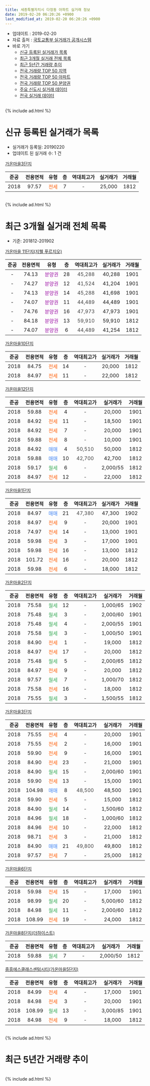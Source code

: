 ```yaml
---
title: 세종특별자치시 다정동 아파트 실거래 정보
date: 2019-02-20 06:20:26 +0900
last_modified_at: 2019-02-20 06:20:26 +0900
---
```


* 업데이트 : 2019-02-20
* 자료 출처 : [국토교통부 실거래가 공개시스템](http://rt.molit.go.kr)
* 바로 가기
    * [신규 등록된 실거래가 목록](#신규-등록된-실거래가-목록)
    * [최근 3개월 실거래 전체 목록](#최근-3개월-실거래-전체-목록)
    * [최근 5년간 거래량 추이](#최근-5년간-거래량-추이)
    * [전국 거래량 TOP 50 지역](https://inasie.github.io/apt-trade-info/최근-3개월-전국에서-가장-거래가-많이-발생한-지역)
    * [전국 거래량 TOP 50 아파트](https://inasie.github.io/apt-trade-info/최근-3개월-전국에서-가장-거래가-많이-발생한-아파트)
    * [전국 거래량 TOP 50 분양권](https://inasie.github.io/apt-trade-info/최근-3개월-전국에서-가장-거래가-많이-발생한-분양권)
    * [주요 신도시 실거래 데이터](https://inasie.github.io/apt-trade-info/주요-신도시)
    * [전국 실거래 데이터](https://inasie.github.io/apt-trade-info/전국)
<br>
{% include ad.html %}
<br>

# 신규 등록된 실거래가 목록
* 실거래가 등록일: 20190220
* 업데이트 된 실거래 수: 1 건


[가온마을3단지](https://search.naver.com/search.naver?query=%EC%84%B8%EC%A2%85%ED%8A%B9%EB%B3%84%EC%9E%90%EC%B9%98%EC%8B%9C+%EB%8B%A4%EC%A0%95%EB%8F%99+%EA%B0%80%EC%98%A8%EB%A7%88%EC%9D%843%EB%8B%A8%EC%A7%80)

|준공|전용면적|유형|층|역대최고가|실거래가|거래월|
|:---:|:---:|:---:|:---:|:---:|:---:|:---:|
|2018|97.57|<span style="color:#ff5a00">전세</span>|7|<span style="color:#444444">-</span>|25,000|1812|


<br>
{% include ad.html %}
<br>

# 최근 3개월 실거래 전체 목록
* 기준: 201812-201902


[가온마을 11단지(지웰 푸르지오)](https://search.naver.com/search.naver?query=%EC%84%B8%EC%A2%85%ED%8A%B9%EB%B3%84%EC%9E%90%EC%B9%98%EC%8B%9C+%EB%8B%A4%EC%A0%95%EB%8F%99+%EA%B0%80%EC%98%A8%EB%A7%88%EC%9D%84+11%EB%8B%A8%EC%A7%80%28%EC%A7%80%EC%9B%B0+%ED%91%B8%EB%A5%B4%EC%A7%80%EC%98%A4%29)

|준공|전용면적|유형|층|역대최고가|실거래가|거래월|
|:---:|:---:|:---:|:---:|:---:|:---:|:---:|
|-|74.13|<span style="color:#9C11A5">분양권</span>|28|<span style="color:#444444">45,288</span>|40,288|1901|
|-|74.27|<span style="color:#9C11A5">분양권</span>|12|<span style="color:#444444">41,524</span>|41,204|1901|
|-|74.13|<span style="color:#9C11A5">분양권</span>|14|<span style="color:#444444">45,288</span>|41,698|1901|
|-|74.07|<span style="color:#9C11A5">분양권</span>|11|<span style="color:#444444">44,489</span>|44,489|1901|
|-|74.76|<span style="color:#9C11A5">분양권</span>|16|<span style="color:#444444">47,973</span>|47,973|1901|
|-|84.18|<span style="color:#9C11A5">분양권</span>|13|<span style="color:#444444">59,910</span>|59,910|1812|
|-|74.07|<span style="color:#9C11A5">분양권</span>|6|<span style="color:#444444">44,489</span>|41,254|1812|

[가온마을10단지](https://search.naver.com/search.naver?query=%EC%84%B8%EC%A2%85%ED%8A%B9%EB%B3%84%EC%9E%90%EC%B9%98%EC%8B%9C+%EB%8B%A4%EC%A0%95%EB%8F%99+%EA%B0%80%EC%98%A8%EB%A7%88%EC%9D%8410%EB%8B%A8%EC%A7%80)

|준공|전용면적|유형|층|역대최고가|실거래가|거래월|
|:---:|:---:|:---:|:---:|:---:|:---:|:---:|
|2018|84.75|<span style="color:#ff5a00">전세</span>|14|<span style="color:#444444">-</span>|20,000|1812|
|2018|84.97|<span style="color:#ff5a00">전세</span>|11|<span style="color:#444444">-</span>|22,000|1812|

[가온마을12단지](https://search.naver.com/search.naver?query=%EC%84%B8%EC%A2%85%ED%8A%B9%EB%B3%84%EC%9E%90%EC%B9%98%EC%8B%9C+%EB%8B%A4%EC%A0%95%EB%8F%99+%EA%B0%80%EC%98%A8%EB%A7%88%EC%9D%8412%EB%8B%A8%EC%A7%80)

|준공|전용면적|유형|층|역대최고가|실거래가|거래월|
|:---:|:---:|:---:|:---:|:---:|:---:|:---:|
|2018|59.88|<span style="color:#ff5a00">전세</span>|4|<span style="color:#444444">-</span>|20,000|1901|
|2018|84.92|<span style="color:#ff5a00">전세</span>|11|<span style="color:#444444">-</span>|18,500|1901|
|2018|84.92|<span style="color:#ff5a00">전세</span>|7|<span style="color:#444444">-</span>|20,000|1901|
|2018|59.88|<span style="color:#ff5a00">전세</span>|8|<span style="color:#444444">-</span>|10,000|1901|
|2018|84.92|<span style="color:#4285f3">매매</span>|4|<span style="color:#444444">50,510</span>|50,000|1812|
|2018|59.88|<span style="color:#4285f3">매매</span>|10|<span style="color:#444444">42,700</span>|42,700|1812|
|2018|59.17|<span style="color:#34a853">월세</span>|6|<span style="color:#444444">-</span>|2,000/55|1812|
|2018|84.97|<span style="color:#ff5a00">전세</span>|12|<span style="color:#444444">-</span>|22,000|1812|

[가온마을1단지](https://search.naver.com/search.naver?query=%EC%84%B8%EC%A2%85%ED%8A%B9%EB%B3%84%EC%9E%90%EC%B9%98%EC%8B%9C+%EB%8B%A4%EC%A0%95%EB%8F%99+%EA%B0%80%EC%98%A8%EB%A7%88%EC%9D%841%EB%8B%A8%EC%A7%80)

|준공|전용면적|유형|층|역대최고가|실거래가|거래월|
|:---:|:---:|:---:|:---:|:---:|:---:|:---:|
|2018|84.97|<span style="color:#4285f3">매매</span>|21|<span style="color:#444444">47,380</span>|47,300|1902|
|2018|84.97|<span style="color:#ff5a00">전세</span>|9|<span style="color:#444444">-</span>|20,000|1901|
|2018|74.97|<span style="color:#ff5a00">전세</span>|14|<span style="color:#444444">-</span>|13,000|1901|
|2018|59.98|<span style="color:#ff5a00">전세</span>|3|<span style="color:#444444">-</span>|17,000|1901|
|2018|59.98|<span style="color:#ff5a00">전세</span>|16|<span style="color:#444444">-</span>|13,000|1812|
|2018|101.72|<span style="color:#ff5a00">전세</span>|16|<span style="color:#444444">-</span>|20,000|1812|
|2018|59.98|<span style="color:#ff5a00">전세</span>|6|<span style="color:#444444">-</span>|18,000|1812|

[가온마을2단지](https://search.naver.com/search.naver?query=%EC%84%B8%EC%A2%85%ED%8A%B9%EB%B3%84%EC%9E%90%EC%B9%98%EC%8B%9C+%EB%8B%A4%EC%A0%95%EB%8F%99+%EA%B0%80%EC%98%A8%EB%A7%88%EC%9D%842%EB%8B%A8%EC%A7%80)

|준공|전용면적|유형|층|역대최고가|실거래가|거래월|
|:---:|:---:|:---:|:---:|:---:|:---:|:---:|
|2018|75.58|<span style="color:#34a853">월세</span>|12|<span style="color:#444444">-</span>|1,000/65|1902|
|2018|75.48|<span style="color:#34a853">월세</span>|3|<span style="color:#444444">-</span>|2,000/60|1901|
|2018|75.48|<span style="color:#34a853">월세</span>|4|<span style="color:#444444">-</span>|2,000/55|1901|
|2018|75.58|<span style="color:#34a853">월세</span>|3|<span style="color:#444444">-</span>|1,000/50|1901|
|2018|84.90|<span style="color:#ff5a00">전세</span>|1|<span style="color:#444444">-</span>|19,000|1812|
|2018|84.97|<span style="color:#ff5a00">전세</span>|17|<span style="color:#444444">-</span>|20,000|1812|
|2018|75.48|<span style="color:#34a853">월세</span>|5|<span style="color:#444444">-</span>|2,000/65|1812|
|2018|84.97|<span style="color:#ff5a00">전세</span>|9|<span style="color:#444444">-</span>|20,000|1812|
|2018|97.57|<span style="color:#34a853">월세</span>|7|<span style="color:#444444">-</span>|1,000/70|1812|
|2018|75.58|<span style="color:#ff5a00">전세</span>|16|<span style="color:#444444">-</span>|18,000|1812|
|2018|75.55|<span style="color:#34a853">월세</span>|3|<span style="color:#444444">-</span>|1,500/55|1812|

[가온마을3단지](https://search.naver.com/search.naver?query=%EC%84%B8%EC%A2%85%ED%8A%B9%EB%B3%84%EC%9E%90%EC%B9%98%EC%8B%9C+%EB%8B%A4%EC%A0%95%EB%8F%99+%EA%B0%80%EC%98%A8%EB%A7%88%EC%9D%843%EB%8B%A8%EC%A7%80)

|준공|전용면적|유형|층|역대최고가|실거래가|거래월|
|:---:|:---:|:---:|:---:|:---:|:---:|:---:|
|2018|75.55|<span style="color:#ff5a00">전세</span>|4|<span style="color:#444444">-</span>|20,000|1901|
|2018|75.55|<span style="color:#ff5a00">전세</span>|2|<span style="color:#444444">-</span>|16,000|1901|
|2018|59.90|<span style="color:#ff5a00">전세</span>|9|<span style="color:#444444">-</span>|16,000|1901|
|2018|84.90|<span style="color:#ff5a00">전세</span>|23|<span style="color:#444444">-</span>|21,000|1901|
|2018|84.90|<span style="color:#34a853">월세</span>|15|<span style="color:#444444">-</span>|2,000/60|1901|
|2018|59.90|<span style="color:#ff5a00">전세</span>|13|<span style="color:#444444">-</span>|15,000|1901|
|2018|104.98|<span style="color:#4285f3">매매</span>|8|<span style="color:#444444">48,500</span>|48,500|1901|
|2018|59.90|<span style="color:#ff5a00">전세</span>|5|<span style="color:#444444">-</span>|15,000|1812|
|2018|84.90|<span style="color:#34a853">월세</span>|14|<span style="color:#444444">-</span>|1,500/60|1812|
|2018|84.96|<span style="color:#34a853">월세</span>|18|<span style="color:#444444">-</span>|1,000/60|1812|
|2018|84.96|<span style="color:#ff5a00">전세</span>|10|<span style="color:#444444">-</span>|22,000|1812|
|2018|98.71|<span style="color:#ff5a00">전세</span>|3|<span style="color:#444444">-</span>|21,000|1812|
|2018|84.90|<span style="color:#4285f3">매매</span>|21|<span style="color:#444444">49,800</span>|49,800|1812|
|2018|97.57|<span style="color:#ff5a00">전세</span>|7|<span style="color:#444444">-</span>|25,000|1812|


<script async src="//pagead2.googlesyndication.com/pagead/js/adsbygoogle.js"></script>
<!-- 기본 -->
<ins class="adsbygoogle"
     style="display:block"
     data-ad-client="ca-pub-2446590836940007"
     data-ad-slot="1659523306"
     data-ad-format="auto"
     data-full-width-responsive="true"></ins>
<script>
(adsbygoogle = window.adsbygoogle || []).push({});
</script>


[가온마을6단지](https://search.naver.com/search.naver?query=%EC%84%B8%EC%A2%85%ED%8A%B9%EB%B3%84%EC%9E%90%EC%B9%98%EC%8B%9C+%EB%8B%A4%EC%A0%95%EB%8F%99+%EA%B0%80%EC%98%A8%EB%A7%88%EC%9D%846%EB%8B%A8%EC%A7%80)

|준공|전용면적|유형|층|역대최고가|실거래가|거래월|
|:---:|:---:|:---:|:---:|:---:|:---:|:---:|
|2018|59.98|<span style="color:#ff5a00">전세</span>|15|<span style="color:#444444">-</span>|17,000|1901|
|2018|98.99|<span style="color:#34a853">월세</span>|20|<span style="color:#444444">-</span>|5,000/60|1812|
|2018|84.98|<span style="color:#34a853">월세</span>|11|<span style="color:#444444">-</span>|2,000/60|1812|
|2018|108.99|<span style="color:#ff5a00">전세</span>|19|<span style="color:#444444">-</span>|24,000|1812|

[가온마을8단지(더하이스트)](https://search.naver.com/search.naver?query=%EC%84%B8%EC%A2%85%ED%8A%B9%EB%B3%84%EC%9E%90%EC%B9%98%EC%8B%9C+%EB%8B%A4%EC%A0%95%EB%8F%99+%EA%B0%80%EC%98%A8%EB%A7%88%EC%9D%848%EB%8B%A8%EC%A7%80%28%EB%8D%94%ED%95%98%EC%9D%B4%EC%8A%A4%ED%8A%B8%29)

|준공|전용면적|유형|층|역대최고가|실거래가|거래월|
|:---:|:---:|:---:|:---:|:---:|:---:|:---:|
|2018|59.88|<span style="color:#34a853">월세</span>|7|<span style="color:#444444">-</span>|2,000/50|1812|

[중흥에스클래스센텀시티(가온마을5단지)](https://search.naver.com/search.naver?query=%EC%84%B8%EC%A2%85%ED%8A%B9%EB%B3%84%EC%9E%90%EC%B9%98%EC%8B%9C+%EB%8B%A4%EC%A0%95%EB%8F%99+%EC%A4%91%ED%9D%A5%EC%97%90%EC%8A%A4%ED%81%B4%EB%9E%98%EC%8A%A4%EC%84%BC%ED%85%80%EC%8B%9C%ED%8B%B0%28%EA%B0%80%EC%98%A8%EB%A7%88%EC%9D%845%EB%8B%A8%EC%A7%80%29)

|준공|전용면적|유형|층|역대최고가|실거래가|거래월|
|:---:|:---:|:---:|:---:|:---:|:---:|:---:|
|2018|84.99|<span style="color:#ff5a00">전세</span>|4|<span style="color:#444444">-</span>|17,000|1901|
|2018|84.98|<span style="color:#ff5a00">전세</span>|3|<span style="color:#444444">-</span>|20,000|1901|
|2018|108.99|<span style="color:#34a853">월세</span>|13|<span style="color:#444444">-</span>|3,000/85|1901|
|2018|84.98|<span style="color:#ff5a00">전세</span>|9|<span style="color:#444444">-</span>|18,000|1812|


<br>
{% include ad.html %}
<br>

# 최근 5년간 거래량 추이


<div style="width:100%;">
    <canvas id="deal_progress" height="200"></canvas>
</div>

<script>
new Chart(document.getElementById("deal_progress"), {
    type: 'line',
    data: {
        labels: ['201402','201403','201404','201405','201406','201407','201408','201409','201410','201411','201412','201501','201502','201503','201504','201505','201506','201507','201508','201509','201510','201511','201512','201601','201602','201603','201604','201605','201606','201607','201608','201609','201610','201611','201612','201701','201702','201703','201704','201705','201706','201707','201708','201709','201710','201711','201712','201801','201802','201803','201804','201805','201806','201807','201808','201809','201810','201811','201812','201901','201902'],
        datasets: [{
            label: '매매',
            pointRadius: 1,
            data: [0, 0, 0, 0, 0, 0, 0, 0, 0, 0, 0, 0, 0, 0, 0, 0, 0, 0, 0, 0, 0, 0, 0, 0, 0, 0, 0, 0, 0, 0, 0, 0, 0, 0, 0, 0, 0, 0, 0, 0, 0, 0, 0, 0, 0, 0, 0, 36, 44, 39, 22, 20, 19, 14, 6, 12, 9, 5, 5, 6, 1],
            borderColor: "rgba(255, 201, 14, 1)",
            backgroundColor: "rgba(255, 201, 14, 0.5)",
            fill: false,
            lineTension: 0
        },{
            label: '전월세',
            pointRadius: 1,
            data: [0, 0, 0, 0, 0, 0, 0, 0, 0, 0, 0, 0, 0, 0, 0, 0, 0, 0, 0, 0, 0, 0, 0, 0, 0, 0, 0, 0, 0, 0, 0, 0, 0, 0, 0, 0, 0, 0, 0, 0, 0, 0, 0, 0, 0, 0, 0, 39, 62, 63, 66, 71, 91, 96, 83, 45, 39, 22, 25, 20, 1],
            borderColor: "rgba(0, 141, 185, 1)",
            backgroundColor: "rgba(0, 141, 185, 0.5)",
            fill: false,
            lineTension: 0
        }
        ]
    },
    options: {
        responsive: true,
        title: {
            display: false
        },
        tooltips: {
            mode: 'index',
            intersect: false
        },
        hover: {
            mode: 'nearest',
            intersect: true
        },
        scales: {
            xAxes: [{
                display: true,
                scaleLabel: {
                    display: true,
                    labelString: '년/월'
                }
            }],
            yAxes: [{
                display: true,
                ticks: {
                    suggestedMin: 0,
                },
                scaleLabel: {
                    display: true,
                    labelString: '실거래 수'
                }
            }]
        }
    }
});

</script>


<br>
{% include ad.html %}
<br>


